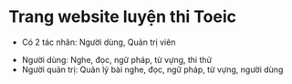# Trang website luyện thi Toeic
- Có 2 tác nhân: Người dùng, Quản trị viên
+ Người dùng: Nghe, đọc, ngữ pháp, từ vựng, thi thử
+ Người quản trị: Quản lý bài nghe, đọc, ngữ pháp, từ vựng, người dùng
